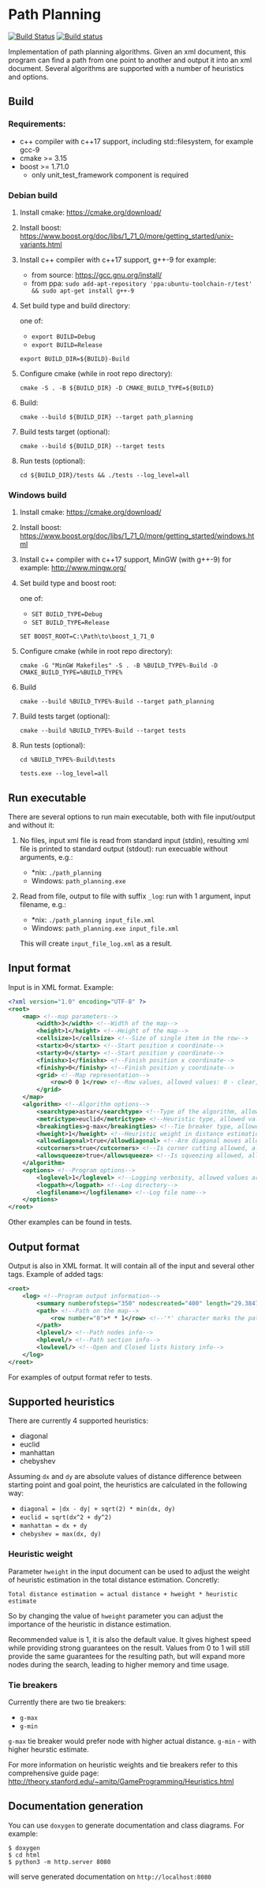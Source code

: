 # Path Planning

[![Build Status](https://travis-ci.com/packedbread/pathplanning.svg?branch=master)](https://travis-ci.com/packedbread/pathplanning)
[![Build status](https://ci.appveyor.com/api/projects/status/94tqu36hlpy5i23d/branch/master?svg=true)](https://ci.appveyor.com/project/packedbread/pathplanning/branch/master)

Implementation of path planning algorithms. Given an xml document, this program can find a path from one point to another and output it into an xml document. Several algorithms are supported with a number of heuristics and options.

## Build
### Requirements:
- c++ compiler with c++17 support, including std::filesystem, for example gcc-9
- cmake >= 3.15
- boost >= 1.71.0
  - only unit_test_framework component is required


### Debian build
1. Install cmake: https://cmake.org/download/

2. Install boost: https://www.boost.org/doc/libs/1_71_0/more/getting_started/unix-variants.html

3. Install c++ compiler with c++17 support, g++-9 for example:

    - from source: https://gcc.gnu.org/install/
    - from ppa: `sudo add-apt-repository 'ppa:ubuntu-toolchain-r/test' && sudo apt-get install g++-9`

4. Set build type and build directory:

    one of:
    - `export BUILD=Debug`
    - `export BUILD=Release`

    `export BUILD_DIR=${BUILD}-Build`

4. Configure cmake (while in root repo directory):

    `cmake -S . -B ${BUILD_DIR} -D CMAKE_BUILD_TYPE=${BUILD}`

5. Build:

    `cmake --build ${BUILD_DIR} --target path_planning`

6. Build tests target (optional):

    `cmake --build ${BUILD_DIR} --target tests`

7. Run tests (optional):

    `cd ${BUILD_DIR}/tests && ./tests --log_level=all`

### Windows build
1. Install cmake: https://cmake.org/download/

2. Install boost: https://www.boost.org/doc/libs/1_71_0/more/getting_started/windows.html

3. Install c++ compiler with c++17 support, MinGW (with g++-9) for example: http://www.mingw.org/

4. Set build type and boost root:

    one of:
    - `SET BUILD_TYPE=Debug`
    - `SET BUILD_TYPE=Release`

    `SET BOOST_ROOT=C:\Path\to\boost_1_71_0`

5. Configure cmake (while in root repo directory):

    `cmake -G "MinGW Makefiles" -S . -B %BUILD_TYPE%-Build -D CMAKE_BUILD_TYPE=%BUILD_TYPE%`

6. Build

    `cmake --build %BUILD_TYPE%-Build --target path_planning`

7. Build tests target (optional):

    `cmake --build %BUILD_TYPE%-Build --target tests`

8. Run tests (optional):

    `cd %BUILD_TYPE%-Build\tests`

    `tests.exe --log_level=all`


## Run executable
There are several options to run main executable, both with file input/output and without it:

1. No files, input xml file is read from standard input (stdin), resulting xml file is printed to standard output (stdout): run execuable without arguments, e.g.:

    - \*nix: `./path_planning`
    - Windows: `path_planning.exe`

2. Read from file, output to file with suffix `_log`: run with 1 argument, input filename, e.g.:

    - \*nix: `./path_planning input_file.xml`
    - Windows: `path_planning.exe input_file.xml`

    This will create `input_file_log.xml` as a result.


## Input format
Input is in XML format. Example:

```xml
<?xml version="1.0" encoding="UTF-8" ?>
<root>
    <map> <!--map parameters-->
        <width>3</width> <!--Width of the map-->
        <height>1</height> <!--Height of the map-->
        <cellsize>1</cellsize> <!--Size of single item in the row-->
        <startx>0</startx> <!--Start position x coordinate-->
        <starty>0</starty> <!--Start position y coordinate-->
        <finishx>1</finishx> <!--Finish position x coordinate-->
        <finishy>0</finishy> <!--Finish position y coordinate-->
        <grid> <!--Map representation-->
            <row>0 0 1</row> <!--Row values, allowed values: 0 - clear, 1 - obstacle-->
        </grid>
    </map>
    <algorithm> <!--Algorithm options-->
        <searchtype>astar</searchtype> <!--Type of the algorithm, allowed values are: dijkstra, astar-->
        <metrictype>euclid</metrictype> <!--Heuristic type, allowed values are: diagonal, euclid, manhattan, chebyshev-->
        <breakingties>g-max</breakingties> <!--Tie breaker type, allowed values are: g-max, g-min-->
        <hweight>1</hweight> <!--Heuristic weight in distance estimation calculation, allowed values: floating point values-->
        <allowdiagonal>true</allowdiagonal> <!--Are diagonal moves allowed, allowed values: true, false-->
        <cutcorners>true</cutcorners> <!--Is corner cutting allowed, allowed values: true, false-->
        <allowsqueeze>true</allowsqueeze> <!--Is squeezing allowed, allowed values: true, false-->
    </algorithm>
    <options> <!--Program options-->
        <loglevel>1</loglevel> <!--Logging verbosity, allowed values are 0, 0.5, 1, 1.5, 2-->
        <logpath></logpath> <!--Log directory-->
        <logfilename></logfilename> <!--Log file name-->
    </options>
</root>
```
Other examples can be found in tests.

## Output format
Output is also in XML format. It will contain all of the input and several other tags. Example of added tags:
```xml
<root>
    <log> <!--Program output information-->
        <summary numberofsteps="350" nodescreated="400" length="29.384777" length_scaled="705.23464965820312" time="0.000000"/> <!--Summary of the result, will contain numberofsteps (number of expanded nodes during the search), nodescreated (number of created nodes during the search), length (distance of the found path), length_scaled (length multiplied by cell size), time (search time)-->
        <path> <!--Path on the map-->
            <row number="0">* * 1</row> <!--'*' character marks the path-->
        </path>
        <lplevel/> <!--Path nodes info-->
        <hplevel/> <!--Path section info-->
        <lowlevel/> <!--Open and Closed lists history info-->
    </log>
</root>
```
For examples of output format refer to tests.

## Supported heuristics
There are currently 4 supported heuristics:
- diagonal
- euclid
- manhattan
- chebyshev

Assuming `dx` and `dy` are absolute values of distance difference between starting point and goal point, the heuristics are calculated in the following way:
- `diagonal = |dx - dy| + sqrt(2) * min(dx, dy)`
- `euclid = sqrt(dx^2 + dy^2)`
- `manhattan = dx + dy`
- `chebyshev = max(dx, dy)`

### Heuristic weight
Parameter `hweight` in the input document can be used to adjust the weight of heuristic estimation in the total distance estimation. Concretly:

`Total distance estimation = actual distance + hweight * heuristic estimate`

So by changing the value of `hweight` parameter you can adjust the importance of the heuristic in distance estimation.

Recommended value is 1, it is also the default value. It gives highest speed while providing strong guarantees on the result. Values from 0 to 1 will still provide the same guarantees for the resulting path, but will expand more nodes during the search, leading to higher memory and time usage.

### Tie breakers
Currently there are two tie breakers:
- `g-max`
- `g-min`

`g-max` tie breaker would prefer node with higher actual distance. `g-min` - with higher heurstic estimate.

For more information on heuristic weights and tie breakers refer to this comprehensive guide page:
http://theory.stanford.edu/~amitp/GameProgramming/Heuristics.html

## Documentation generation

You can use `doxygen` to generate documentation and class diagrams. For example:

```shell script
$ doxygen
$ cd html
$ python3 -m http.server 8080
```

will serve generated documentation on `http://localhost:8080` 
